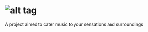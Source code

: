 ![alt tag](https://raw.github.com/mkim-hj/Aani/master/Logo/Aani.png)
====

A project aimed to cater music to your sensations and surroundings
